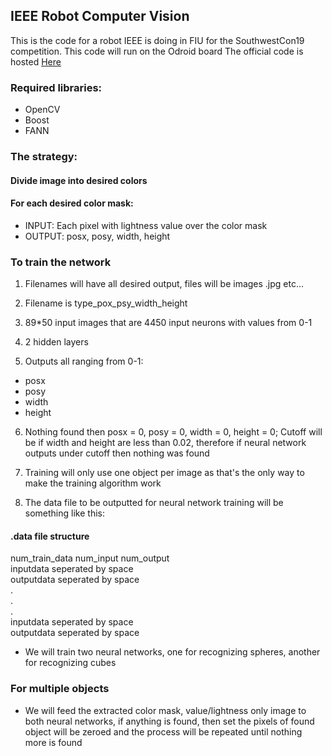 ## IEEE Robot Computer Vision

This is the code for a robot IEEE is doing in FIU for the SouthwestCon19 competition. This code will run on the Odroid board
The official code is hosted [Here](https://github.com/ieeefiu/robot2019)


### Required libraries:
* OpenCV
* Boost
* FANN

### The strategy:

#### Divide image into desired colors

#### For each desired color mask:
* INPUT: Each pixel with lightness value over the color mask
* OUTPUT: posx, posy, width, height

### To train the network
1. Filenames will have all desired output, files will be images .jpg etc...

2. Filename is type_pox_psy_width_height

3. 89*50 input images that are 4450 input neurons with values from 0-1
4. 2 hidden layers

5. Outputs all ranging from 0-1: 
  * posx
  * posy
  * width
  * height

6. Nothing found then posx = 0, posy = 0, width = 0, height = 0; Cutoff will be if width and height are less than 0.02, therefore if neural network outputs under cutoff then nothing was found

7. Training will only use one object per image as that's the only way to make the training algorithm work

8. The data file to be outputted for neural network training will be something like this:

#### .data file structure
  num_train_data num_input num_output  
  inputdata seperated by space  
  outputdata seperated by space  
  .  
  .  
  .  
  inputdata seperated by space  
  outputdata seperated by space  

* We will train two neural networks, one for recognizing spheres, another for recognizing cubes

### For multiple objects
* We will feed the extracted color mask, value/lightness only image to both neural networks, if anything is found, then set the pixels of found object will be zeroed and the process will be repeated until nothing more is found
